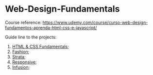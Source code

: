 # Web-Design-Fundamentals

Course reference: https://www.udemy.com/course/curso-web-design-fundamentos-aprenda-html-css-e-javascript/

Guide line to the projects: 
1. [HTML & CSS Fundamentals](./01-html-css-fundamentals/);
2. [Fashion](./02-fashion-fundamentals/);
3. [Strata](./03-strata-fundamentals/);
4. [Responsive](./04-responsive-fundamentals/);
5. [Infusion](./05-infusion-fundamentals/);